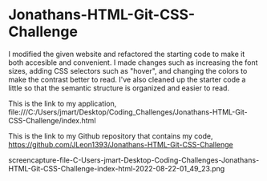 # Jonathans-HTML-Git-CSS-Challenge

I modified the given website and refactored the starting code to make it both accesible and convenient.
I made changes such as increasing the font sizes, adding CSS selectors such as "hover", and changing the colors to make the contrast better to read. 
I've also cleaned up the starter code a little so that the semantic structure is organized and easier to read.

This is the link to my application, file:///C:/Users/jmart/Desktop/Coding_Challenges/Jonathans-HTML-Git-CSS-Challenge/index.html 

This is the link to my Github repository that contains my code, https://github.com/JLeon1393/Jonathans-HTML-Git-CSS-Challenge

<img>screencapture-file-C-Users-jmart-Desktop-Coding-Challenges-Jonathans-HTML-Git-CSS-Challenge-index-html-2022-08-22-01_49_23.png<img/>
